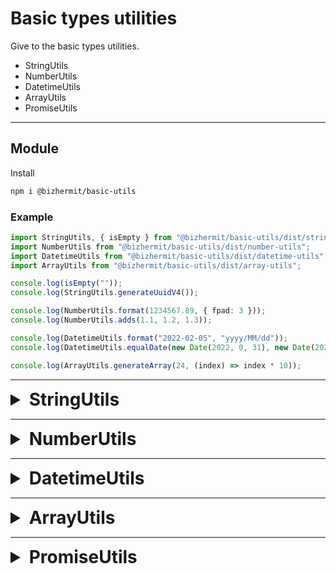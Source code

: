 <style>
.caption {
  font-weight: bold;
  font-size: 28px;
}
</style>

# Basic types utilities

Give to the basic types utilities.
* StringUtils
* NumberUtils
* DatetimeUtils
* ArrayUtils
* PromiseUtils

---

## Module

Install
```bash
npm i @bizhermit/basic-utils
```

### Example
```ts
import StringUtils, { isEmpty } from "@bizhermit/basic-utils/dist/string-utils";
import NumberUtils from "@bizhermit/basic-utils/dist/number-utils";
import DatetimeUtils from "@bizhermit/basic-utils/dist/datetime-utils";
import ArrayUtils from "@bizhermit/basic-utils/dist/array-utils";

console.log(isEmpty(""));
console.log(StringUtils.generateUuidV4());

console.log(NumberUtils.format(1234567.89, { fpad: 3 }));
console.log(NumberUtils.adds(1.1, 1.2, 1.3));

console.log(DatetimeUtils.format("2022-02-05", "yyyy/MM/dd"));
console.log(DatetimeUtils.equalDate(new Date(2022, 0, 31), new Date(2022, 1, 0)));

console.log(ArrayUtils.generateArray(24, (index) => index * 10));
```

---

<details>
<summary class="caption">StringUtils</summary>

* **isString(value: unknown) => value is string**  
  return value is string.
  ```ts
  StringUtils.isString("string");  // => true
  StringUtils.isString(100);       // => false
  StringUtils.isString(null);      // => false
  StringUtils.isString(undefined); // => false
  ```

* **isNull(value: string | null | undefined) => value is null | undefined**  
  return value is null or undefined.
  ```ts
  StringUtils.isNull(null);      // => true
  StringUtils.isNull(undefined); // => true
  StringUtils.isNull("");        // => false
  StringUtils.isNull("string");  // => false
  ```

* ***isEmpty(value: string | null | undefined) => value is null | undefined***  
  return value is null or undefined or empty.
  ```ts
  StringUtils.isEmpty(null);      // => true
  StringUtils.isEmpty(undefined); // => true
  StringUtils.isEmpty("");        // => true
  StringUtils.isEmpty("string");  // => false
  ```

* **isNotNull(value: string | null | undefined) => value is string**  
  return value is **not** null or undefined.
  ```ts
  StringUtils.isNotNull(null);      // => false
  StringUtils.isNotNull(undefined); // => false
  StringUtils.isNotNull("");        // => true
  StringUtils.isNotNull("string");  // => true
  ```

* **isNotEmpty(value: string | null | undefined) => value is string**  
  return value is **not** null or undefined or blank.
  ```ts
  StringUtils.isNotEmpty(null);      // => false
  StringUtils.isNotEmpty(undefined); // => false
  StringUtils.isNotEmpty("");        // => false
  StringUtils.isNotEmpty("string");  // => true
  ```

* ***isAllEmpty(...value: Array<string | null | undefined>) => boolean***  
  return values is all empty.
  ```ts
  StringUtils.isAllEmpty(null, "", "");  // => true
  StringUtils.isAllEmpty(null, "", "3"); // => false
  ```

* **isAnyEmpty(...value: Array<string | null | undefined>) => boolean**  
  return values is any empty.
  ```ts
  StringUtils.isAnyEmpty("1", "2", "3"); // => false
  StringUtils.isAnyEmpty("1", "", "3");  // => true
  ```

* **notNull(value: string | null | undefined, whenNullValue: string) => string**  
  return value. if value is null or undefined, reutrn whenNullValue.
  ```ts
  StringUtils.notNull(null, "null value");      // => "null value"
  StringUtils.notNull(undefined, "null value"); // => "null value"
  StringUtils.notNull("", "null value");        // => ""
  StringUtils.notNull("string", "null value");  // => "string"
  ```

* **notEmpty(value: string | null | undefined, whenEmptyValue: string) => string**  
  return value. if value is null or undefined, reutrn whenNullOrEmptyValue.
  ```ts
  StringUtils.notEmpty(null, "null value");      // => "null value"
  StringUtils.notEmpty(undefined, "null value"); // => "null value"
  StringUtils.notEmpty("", "null value");        // => "null value"
  StringUtils.notEmpty("string", "null value");  // => "string"
  ```

* **contains(value: string | null | undefined, search: string) => boolean**  
  return value has search text.
  ```ts
  StringUtils.contains("ho1234ge", "hoge"); // => false
  StringUtils.contains("12hoge34", "hoge"); // => true
  ```

* **join(joinStr: string, ...values: Array<string | null | undefined>) => string**  
  return combined text at values. if value is null or undefined, skip combine.
  ```ts
  StringUtils.join(":", "value1", "value2", null, "value4");  // => "value1:value2:value4"
  StringUtils.join(":", ["value1", "value2", null, "value4"]);  // => "value1:value2:value4"
  ```

* ***fillLeft: (value: string | null | undefined, length: number, fillStr?: string) => string;***  
  return a string with the left side filled with `fillStr`.
  ```ts
  StringUtils.fillLeft("12345", 10, "0"); // => "0000012345"
  StringUtils.fillLeft("12345", 4, "0"); // => "12345"
  ```

* ***fillRight: (value: string | null | undefined, length: number, fillStr?: string) => string;***  
  return a string with the right side filled with `fillStr`.
  ```ts
  StringUtils.fillRight("12345", 10, "0"); // => "1234500000"
  StringUtils.fillRight("12345", 4, "0"); // => "12345"
  ```

* **isHalfWidthNumeric(value: string | null | undefined) => boolean**  
  return value is half width numeric.
  ```ts
  StringUtils.isHalfWidthNumeric("123456"); // => true
  StringUtils.isHalfWidthNumeric("123c56"); // => false
  ```

* **isHalfWidthAlphabet(value: string | null | undefined) => boolean**  
  return value is half width alphabet.
  ```ts
  StringUtils.isHalfWidthAlphabet("abcdefg"); // => true
  StringUtils.isHalfWidthAlphabet("ab4defg"); // => false
  ```

* **isHalfWidthSymbols(value: string | null | undefined) => boolean**  
  return value is half width symbols.
  ```ts
  StringUtils.isHalfWidthSymbols("./,!"); // => true
  StringUtils.isHalfWidthSymbols("./,1"); // => false
  ```

* **isHalfWidthAlphanumeric(value: string | null | undefined) => boolean**  
  return value is half width alphabet or numeric.
  ```ts
  StringUtils.isHalfWidthAlphanumeric("123abc"); // => true
  StringUtils.isHalfWidthAlphanumeric("123");    // => true
  StringUtils.isHalfWidthAlphanumeric("abc");    // => true
  StringUtils.isHalfWidthAlphanumeric("abc,23"); // => false
  StringUtils.isHalfWidthAlphanumeric("あc,23"); // => false
  ```

* **isHalfWidthAlphanumericAndSymbols(value: string | null | undefined) => boolean**  
  return value is half width alphabet or numeric or symbols.
  ```ts
  StringUtils.isHalfWidthAlphanumericAndSymbols("123abc"); // => true
  StringUtils.isHalfWidthAlphanumericAndSymbols("123");    // => true
  StringUtils.isHalfWidthAlphanumericAndSymbols("abc");    // => true
  StringUtils.isHalfWidthAlphanumericAndSymbols("abc,23"); // => true
  StringUtils.isHalfWidthAlphanumericAndSymbols("あc,23"); // => false
  ```

* **isHalfWidthKatakana(value: string | null | undefined) => boolean**  
  return value is half width katakana.
  ```ts
  StringUtils.isHalfWidthKatakana("ｲﾛﾊ");    // => true
  StringUtils.isHalfWidthKatakana("イロハ"); // => false
  StringUtils.isHalfWidthKatakana("いろは"); // => false
  StringUtils.isHalfWidthKatakana("abc");    // => false
  ```

* **isKatakana(value: string | null | undefined) => boolean**  
  return value is full width katakana.
  ```ts
  StringUtils.isKatakana("ｲﾛﾊ");    // => false
  StringUtils.isKatakana("イロハ"); // => true
  StringUtils.isKatakana("イろハ"); // => false
  StringUtils.isKatakana("いろ歯"); // => false
  StringUtils.isKatakana("abc");   // => false
  ```

* **isFullOrHalfWidthKatakana(value: string | null | undefined) => boolean**  
  return value is katakana.
  ```ts
  StringUtils.isFullOrHalfWidthKatakana("ｲﾛﾊ");    // => true
  StringUtils.isFullOrHalfWidthKatakana("イロハ"); // => true
  StringUtils.isFullOrHalfWidthKatakana("イろハ"); // => false
  StringUtils.isFullOrHalfWidthKatakana("いろ歯"); // => false
  StringUtils.isFullOrHalfWidthKatakana("abc");   // => false
  ```

* **isHiragana(value: string | null | undefined) => boolean**  
  return value is hiragana.
  ```ts
  StringUtils.isHiragana("ｲﾛﾊ");    // => false
  StringUtils.isHiragana("イろハ"); // => false
  StringUtils.isHiragana("いろは"); // => true
  StringUtils.isHiragana("いろ歯"); // => false
  StringUtils.isHiragana("abc");   // => false
  ```

* **isInteger(value: string | null | undefined) => boolean**  
  return value is integer.
  ```ts
  StringUtils.isInteger("0");      // => true
  StringUtils.isInteger("123");    // => true
  StringUtils.isInteger("+1234");  // => true
  StringUtils.isInteger("-1234");  // => true
  StringUtils.isInteger("123.45"); // => false
  StringUtils.isInteger("0123");   // => false
  StringUtils.isInteger("+0123");  // => false
  ```

* **isPhoneNumber(value: string | null | undefined) => boolean**  
  return value is phone number. maybe only Japan.

* **isPostalCode(value: string | null | undefined) => boolean**  
  return value is post code. maybe only Japan.

* **isMailAddress(value: string | null | undefined) => boolean**  
  return value is mail address.

* **isIpv4Address(value: string | null | undefined) => boolean**  
  return value is ip v4 address.

* **isIpv6Address(value: string | null | undefined) => boolean**  
  return value is ip v6 address.

* ***generateUuidV4() => string***  
  return uuid ver4.
  ```ts
  StringUtils.generateUuidV4(); // => e.g.) "54fce1e8-7e4e-4112-8b95-f03130e9f822"
  ```

* **isUuidV4(value: string | null | undefined) => boolean**  
  return value is uuid ver4.
  ```ts
  StringUtils.isUuidV4("54fce1e8-7e4e-4112-8b95-f03130e9f822"); // => true
  StringUtils.isUuidV4("uuidV4"); // => false
  ```

</details>

---

<details>
<summary class="caption">NumberUtils</summary>

* **isNumber(value: unknown) => value is number**  
  return value is number object.
  ```ts
  NumberUtils.isNumber(100);       // => true
  NumberUtils.isNumber("string");  // => false
  NumberUtils.isNumber(null);      // => false
  NumberUtils.isNumber(undefined); // => false
  ```

* **isNull(value: number | null | undefined) => value is null | undefined**  
  return value is null or undefined.
  ```ts
  NumberUtils.isNull(null);      // => true
  NumberUtils.isNull(undefined); // => true
  NumberUtils.isNull(0);         // => false
  NumberUtils.isNull(100);       // => false
  ```

* ***format(value: number | null | undefined, options?: { thou?: boolean; fpad?: number; }) => string | undefined***  
  number format.
  ```ts
  NumberUtils.format(1234567);                  // => "1,234,567"
  NumberUtils.format(1234567, { thou: false }); // => "1234567"
  NumberUtils.format(1234.5, { fpad: 3 });      // => "1,234.500"
  ```

* **removeThousandsSeparator(value: string | null | undefined) => number | undefined**  
  return remove colon and convert number.
  ```ts
  NumberUtils.removeThousandsSeparator("1,234,567"); // => 1234567
  NumberUtils.removeThousandsSeparator("12,345.67"); // => 12345.67
  ```

* ***add(value1: number | null | undefined, value2: number | null | undefined) => number***  
  return added value.
  ```ts
  NumberUtils.add(1.1, 1.2);          // => 2.3
  NumberUtils.add([undefinded, 1.2]); // => 1.2
  NumberUtils.add(1.1, null);         // => 1.1
  ```

* ***adds(...values: Array<number | null | undefined>) => number***  
  return multi added value.
  ```ts
  NumberUtils.adds(1.1, 1.2, 1.3); // => 3.6
  NumberUtils.adds([1.1, 1.2, 1.3]); // => 3.6
  NumberUtils.adds([1.1, null, 1.3]); // => 2.4
  ```

* ***minus(value1: number | null | undefined, value2: number | null | undefined) => number***  
  return minus value.
  ```ts
  NumberUtils.minus(2.5, 1.1); // => 1.4
  ```

* **getFloatPosition(value: number | null | undefined) => number**  
  return float position.
  ```ts
  NumberUtils.getFloatPosition(null);   // => 0
  NumberUtils.getFloatPosition(123);    // => 0
  NumberUtils.getFloatPosition(123.45); // => 2
  ```

* ***round(value: number, float?: number) => number***  
  return rounded value.
  ```ts
  NumberUtils.round(31.5);     // => 32
  NumberUtils.round(1.4);      // => 1
  NumberUtils.round(1.55, 1);  // => 1.6
  NumberUtils.round(1.544, 2); // => 1.54
  NumberUtils.round(1.464, 1); // => 1.5
  ```

* ***ceil(value: number, float?: number) => number***  
  return rounded up value.
  ```ts
  NumberUtils.ceil(31.5);     // => 32
  NumberUtils.ceil(1.4);      // => 2
  NumberUtils.ceil(1.55, 1);  // => 1.6
  NumberUtils.ceil(1.544, 2); // => 1.55
  NumberUtils.ceil(1.464, 1); // => 1.5
  ```

* ***floor(value: number, float?: number) => number***  
  return rounded down value.
  ```ts
  NumberUtils.floor(31.5);     // => 31
  NumberUtils.floor(1.4);      // => 1
  NumberUtils.floor(1.55, 1);  // => 1.5
  NumberUtils.floor(1.544, 2); // => 1.54
  NumberUtils.floor(1.464, 1); // => 1.4
  ```

* **average(...values: Array<number | null | undefined>) => number**  
  return average. null or undefined value is skip.
  ```ts
  NumberUtils.average(10, 20, 30, 40);       // => 25
  NumberUtils.average(10, 20, 30, 40, null); // => 25
  ```

* **nullZeroAverage(...values: Array<number | null | undefined>) => number**  
  return average. null or undefined value is 0.
  ```ts
  NumberUtils.average(10, 20, 30, 40);       // => 25
  NumberUtils.average(10, 20, 30, 40, null); // => 20
  ```

</details>

---

<details>
<summary class="caption">DatetimeUtils</summary>

* ***convert(date: string | number | Date | null | undefined) => Date | undefined***  
  return date.
  ```ts
  DatetimeUtils.convert("2022");                          // => 2022-01-01T00:00:00.000Z
  DatetimeUtils.convert("2022-04");                       // => 2022-04-01T00:00:00.000Z
  DatetimeUtils.convert("2022-10-20");                    // => 2022-10-20T00:00:00.000Z
  DatetimeUtils.convert("2022-10-20 12");                 // => 2022-10-20T12:00:00.000Z
  DatetimeUtils.convert("2022-10-20 12:34");              // => 2022-10-20T12:34:00.000Z
  DatetimeUtils.convert("2022-10-20 12:34:56");           // => 2022-10-20T12:34:56.000Z
  DatetimeUtils.convert("2022-10-20 12:34:56.123");       // => 2022-10-20T12:34:56.123Z
  DatetimeUtils.convert("2022/10/20T12:34:56.123");       // => 2022-10-20T12:34:56.123Z
  DatetimeUtils.convert("2022年10月20日 12時34分56秒123"); // => 2022-10-20T12:34:56.123Z
  DatetimeUtils.convert(new Date(2022, 9, 20));           // => 2022-10-20T00:00:00.000Z
  ```

* ***format(date?: string | number | Date | null | undefined, pattern?: string, week?: Array<string> | "ja" | "en") => string | undefined***  
  return formated string.

  * `yyyy` year
  * `yy` year (last two digits)
  * `MM` month (zero padding as two digits)
  * `M` month
  * `dd` day (zero padding as two digits)
  * `d` day
  * `hh` hour (zero padding as two digits)
  * `h` hour
  * `mm` minutes (zero padding as two digits)
  * `m` minutes
  * `ss` seconds (zero padding as two digits)
  * `s` seconds
  * `SSS` milliseconds (zero padding as three digits)
  * `SS` milliseconds (zero padding as three digits and first two digits)
  * `S` milliseconds
  * `w` week

  ```ts
  const date = Date(2022, 1, 5, 6, 7, 8, 1);
  DatetimeUtils.format(date); // => "2022-02-05"
  DatetimeUtils.format(date, "yyyy/M/d"); // "2022/2/5"
  DatetimeUtils.format(date, "yyyy年M月d日(w)"); // "2022年2月5日(土)"
  DatetimeUtils.format(date, "yyyy-MM-dd(w) hh:mm:ss.SS", "en"); // "2022-02-05(Sat) 06:07:08.00"
  DatetimeUtils.format("2022-02-05", "yyyy/MM/dd"); // => "2022/02/05"
  ```

* **copy(date: Date) => Date**  
  return another date object.

* **removeTime(date: Date) => Date**  
  remove time.

* **getDate() => Date**  
  return removed current date.

* **getDatetime() => Date**  
  return current date.

* **getDaysDiff(before: Date | null | undefined, after: Date | null | undefined) => number**  
  return date diff.

* **getDays(date1: Date | null | undefined, date2: Date | null | undefined) => number**  
  return day count.

* **addDay(date: Date, add: number) => Date**  
  day add.

* **addMonth(date: Date, add: number) => Date**  
  month add.

* **addYear(date: Date, add: number) => Date**  
  year add.

* **getFirstDateAtMonth(date?: Date) => Date**  
  return first date at month.

* **getLastDateAtMonth(date?: Date) => Date**  
  return last date at month.

* **getFirstDateAtYear(date?: Date) => Date**  
  return first date at year.

* **getLastDateAtYear(date?: Date) => Date**  
  return last date at year.

* **getPrevDate(date?: Date) => Date**  
  return previous date.

* **getNextDate(date?: Date) => Date**  
  return next date.

* **getPrevWeekDate(date?: Date) => Date**  
  return previous week date.

* **getNextWeekDate(date?: Date) => Date**  
  return next week date.

* **getPrevMonthDate(date?: Date, sameYearMonth?: boolean) => Date**  
  return previous month date.

* **getNextMonthDate(date?: Date, sameYearMonth?: boolean) => Date**  
  return next month date.

* **getPrevYearDate(date?: Date, sameYearMonth?: boolean) => Date**  
  return previous year date.

* **getNextYearDate(date?: Date, sameYearMonth?: boolean) => Date**  
  return next month date.

* **equal(date1: Date | null | undefined, date2: Date | null | undefined) => boolean**  
  return date1's datetime and date2's datetime is same.

* **equalDate(date1: Date | null | undefined, date2: Date | null | undefined) => boolean**  
  return date1's date and date2's date is same.

* **equalDay(date1: Date | null | undefined, date2: Date | null | undefined) => boolean**  
  return date1's day and date2's day is same.

* **equalYearMonth(date1: Date | null | undefined, date2: Date | null | undefined) => boolean**  
  return date1's year,month and date2's year,month is same.

* **equalMonth(date1: Date | null | undefined, date2: Date | null | undefined) => boolean**  
  return date1's month and date2's month is same.

* **equalYear(date1: Date | null | undefined, date2: Date | null | undefined) => boolean**  
  return date1's year and date2's year is same.

* **equalWeek(date1: Date | null | undefined, date2: Date | null | undefined) => boolean**  
  return date1's week and date2's week is same.

* **equalMonthDay(date1: Date | null | undefined, date2: Date | null | undefined) => boolean**  
  return date1's month,day and date2's month,day is same.

* **isBefore(base: Date, date: Date) => boolean**  
  return date's datetime is before (not same).

* **isAfter(base: Date, date: Date) => boolean**  
  return date's datetime is after (not same).

* **isBeforeDate(base: Date, date: Date) => boolean**  
  return date's date is before (not same).

* **isAfterDate(base: Date, date: Date) => boolean**  
  return date's date is after (not same).

* **validContext(before: Date | null | undefined, after: Date | null | undefined) => boolean**  
  return valid before after.

</details>

---

<details>
<summary class="caption">ArrayUtils</summary>

* ***generateArray<T = unknown>(length: number, initValue?: T | ((index: number) => T)) => T[]***  
  return new array object.
  ```ts
  ArrayUtils.generateArray(5); // => [undefined, undefined, undefined, undefined, undefined]
  ArrayUtils.generateArray(5, "string"); // => ["string", "string", "string", "string", "string"]
  ArrayUtils.generateArray(5, (index) => {
    return index * 5;
  }); // => [0, 5, 10, 15, 20];
  ```

* **replaceValue<T = unknown, U = T>(array: T[], replace: (value: T) => U, copy?: boolean) => U[]**  
  return array item replace new value.
  ```ts
  const arr1 = [1, 2, 3, 4, 5];
  const arr2 = ArrayUtils.replaceValue(arr1, (value) => {
    return String(value * 5);
  });
  console.log(arr1); // => ["5", "10", "15", "20", "25"]
  console.log(arr2); // => ["5", "10", "15", "20", "25"]

  // copy
  const arr3 = [1, 2, 3, 4, 5];
  const arr4 = ArrayUtils.replaceValue(arr3, (value) => {
    return String(value * 5);
  }, true);
  console.log(arr3); // => [1, 2, 3, 4, 5]
  console.log(arr4); // => ["5", "10", "15", "20", "25"]
  ```

</details>

---

<details>
<summary class="caption">PromiseUtils</summary>

* ***awaitAll(promises: Array\<Promise\<void> | (() => Promise\<any>)>, options?: { listenInterval?: number; }) => Promise\<Array\<any>>***  
  wait all promise. regardless of the results.  
  ```ts
  const promises = [];
  for (let i = 0; i < 10; i++) {
    promises.push(new Promise<void>(resolve => {
      setTimeout(resolve, index * 1000);
    }));
  }

  const promiseFunc1 = () => {
    return new Promise<void>(resolve => {
      setTimeout(resolve, 100);
    });
  };
  promise.push(promiseFunc1);

  const promiseFunc2 = async () => {
    await promiseFunc1();
    throw new Error("error");
  };
  promise.push(promiseFunc2);

  PromiseUtils.awaitAll(promises).then((errors) => {
    console.log(errors); // [Error: error ...]
  });
  ```
* ***awaitAny(promises: Array\<Promise\<any> | (() => Promise\<any>)>, options?: { listenInterval?: number; finally?: (errors: Array\<any>) => void; }) => Promise\<void>***  
  wait any promise. regardless of the results.  
* **awaitAnySucceeded(promises: Array\<Promise\<any> | (() => Promise\<any>)>, options?: { listenInterval?: number; finally?: (errors: Array\<any>) => void; }) => Promise\<void>**  
  wait any succeeded(then) promise.  
* **awaitAnyFailed(functions: Array\<Promise\<any> | (() => Promise\<any>)>, options?: { listenInterval?: number; finally?: (errors: Array\<any>) => void; }) => Promise\<any>**  
  wait any failed(catch) promise.  

</details>